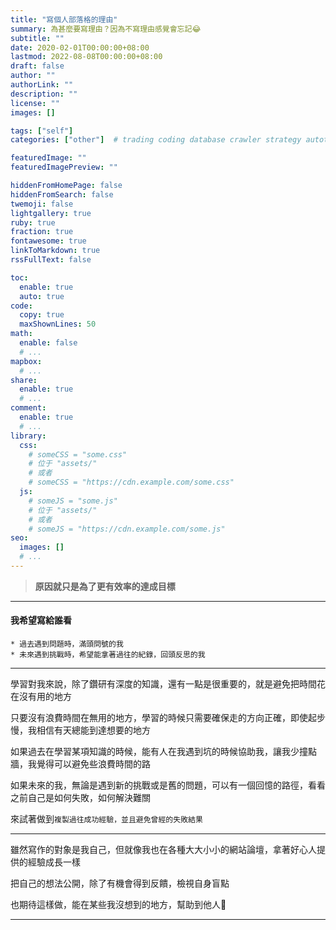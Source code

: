 ```yaml
---
title: "寫個人部落格的理由"
summary: 為甚麼要寫理由？因為不寫理由感覺會忘記😂
subtitle: ""
date: 2020-02-01T00:00:00+08:00
lastmod: 2022-08-08T00:00:00+08:00
draft: false
author: ""
authorLink: ""
description: ""
license: ""
images: []

tags: ["self"]
categories: ["other"]  # trading coding database crawler strategy autotrading

featuredImage: ""
featuredImagePreview: ""

hiddenFromHomePage: false
hiddenFromSearch: false
twemoji: false
lightgallery: true
ruby: true
fraction: true
fontawesome: true
linkToMarkdown: true
rssFullText: false

toc:
  enable: true
  auto: true
code:
  copy: true
  maxShownLines: 50
math:
  enable: false
  # ...
mapbox:
  # ...
share:
  enable: true
  # ...
comment:
  enable: true
  # ...
library:
  css:
    # someCSS = "some.css"
    # 位于 "assets/"
    # 或者
    # someCSS = "https://cdn.example.com/some.css"
  js:
    # someJS = "some.js"
    # 位于 "assets/"
    # 或者
    # someJS = "https://cdn.example.com/some.js"
seo:
  images: []
  # ...
---
```


> **原因就只是為了更有效率的達成目標**

---
#### 我希望寫給誰看
    * 過去遇到問題時，滿頭問號的我
    * 未來遇到挑戰時，希望能拿著過往的紀錄，回頭反思的我

---
學習對我來說，除了鑽研有深度的知識，還有一點是很重要的，就是避免把時間花在沒有用的地方

只要沒有浪費時間在無用的地方，學習的時候只需要確保走的方向正確，即使起步慢，我相信有天總能到達想要的地方

如果過去在學習某項知識的時候，能有人在我遇到坑的時候協助我，讓我少撞點牆，我覺得可以避免些浪費時間的路

如果未來的我，無論是遇到新的挑戰或是舊的問題，可以有一個回憶的路徑，看看之前自己是如何失敗，如何解決難關

來試著做到`複製過往成功經驗，並且避免曾經的失敗結果`

---
雖然寫作的對象是我自己，但就像我也在各種大大小小的網站論壇，拿著好心人提供的經驗成長一樣

把自己的想法公開，除了有機會得到反饋，檢視自身盲點

也期待這樣做，能在某些我沒想到的地方，幫助到他人🦦

---
<!-- ~~希望不會是內容有問題誤導人哈哈~~ -->

